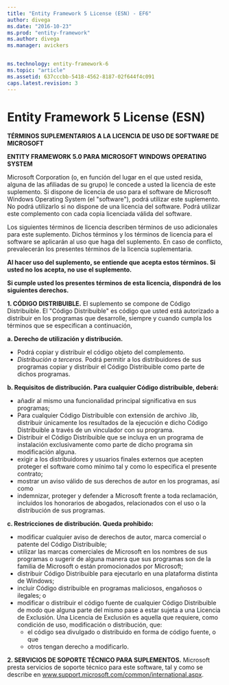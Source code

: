 ```yaml
---
title: "Entity Framework 5 License (ESN) - EF6"
author: divega
ms.date: "2016-10-23"
ms.prod: "entity-framework"
ms.author: divega
ms.manager: avickers


ms.technology: entity-framework-6
ms.topic: "article"
ms.assetid: 637cccbb-5418-4562-8187-02f644f4c091
caps.latest.revision: 3
---
```

# Entity Framework 5 License (ESN)
**TÉRMINOS SUPLEMENTARIOS A LA LICENCIA DE USO DE SOFTWARE DE MICROSOFT**

**ENTITY FRAMEWORK 5.0 PARA MICROSOFT WINDOWS OPERATING SYSTEM**

Microsoft Corporation (o, en función del lugar en el que usted resida, alguna de las afiliadas de su grupo) le concede a usted la licencia de este suplemento. Si dispone de licencia de uso para el software de Microsoft Windows Operating System (el "software"), podrá utilizar este suplemento. No podrá utilizarlo si no dispone de una licencia del software. Podrá utilizar este complemento con cada copia licenciada válida del software.

Los siguientes términos de licencia describen términos de uso adicionales para este suplemento. Dichos términos y los términos de licencia para el software se aplicarán al uso que haga del suplemento. En caso de conflicto, prevalecerán los presentes términos de la licencia suplementaria.

**Al hacer uso del suplemento, se entiende que acepta estos términos. Si usted no los acepta, no use el suplemento.**

**Si cumple usted los presentes términos de esta licencia, dispondrá de los siguientes derechos.**

**1. CÓDIGO DISTRIBUIBLE.** El suplemento se compone de Código Distribuible. El "Código Distribuible" es código que usted está autorizado a distribuir en los programas que desarrolle, siempre y cuando cumpla los términos que se especifican a continuación,

**a. Derecho de utilización y distribución.**

-   Podrá copiar y distribuir el código objeto del complemento.
-   *Distribución a terceros.* Podrá permitir a los distribuidores de sus programas copiar y distribuir el Código Distribuible como parte de dichos programas.

**b. Requisitos de distribución. Para cualquier Código distribuible, deberá:**

-   añadir al mismo una funcionalidad principal significativa en sus programas;
-   Para cualquier Código Distribuible con extensión de archivo .lib, distribuir únicamente los resultados de la ejecución e dicho Código Distribuible a través de un vinculador con su programa.
-   Distribuir el Código Distribuible que se incluya en un programa de instalación exclusivamente como parte de dicho programa sin modificación alguna.
-   exigir a los distribuidores y usuarios finales externos que acepten proteger el software como mínimo tal y como lo especifica el presente contrato;
-   mostrar un aviso válido de sus derechos de autor en los programas, así como
-   indemnizar, proteger y defender a Microsoft frente a toda reclamación, incluidos los honorarios de abogados, relacionados con el uso o la distribución de sus programas.

**c. Restricciones de distribución. Queda prohibido:**

-   modificar cualquier aviso de derechos de autor, marca comercial o patente del Código Distribuible;
-   utilizar las marcas comerciales de Microsoft en los nombres de sus programas o sugerir de alguna manera que sus programas son de la familia de Microsoft o están promocionados por Microsoft;
-   distribuir Código Distribuible para ejecutarlo en una plataforma distinta de Windows;
-   incluir Código distribuible en programas maliciosos, engañosos o ilegales; o
-   modificar o distribuir el código fuente de cualquier Código Distribuible de modo que alguna parte del mismo pase a estar sujeta a una Licencia de Exclusión. Una Licencia de Exclusión es aquella que requiere, como condición de uso, modificación o distribución, que:
    -   el código sea divulgado o distribuido en forma de código fuente, o que
    -   otros tengan derecho a modificarlo.

**2. SERVICIOS DE SOPORTE TÉCNICO PARA SUPLEMENTOS.** Microsoft presta servicios de soporte técnico para este software, tal y como se describe en www.support.microsoft.com/common/international.aspx.
